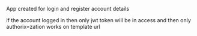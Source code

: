App created for login and register account details

if the account logged in then only jwt token will be in access and then only authorix=zation works on template url
